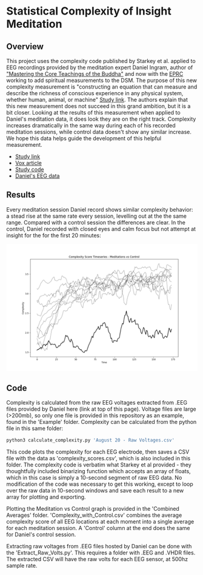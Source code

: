 # Statistical Complexity of Insight Meditation

## Overview
This project uses the complexity code published by Starkey et al. applied to EEG recordings provided by the meditation expert Daniel Ingram, author of ["Mastering the Core Teachings of the Buddha"](https://www.mctb.org/) and now with the [EPRC](https://theeprc.org/) working to add spiritual measurements to the DSM. The purpose of this new complexity measurement is "constructing an equation that can measure and describe the richness of conscious experience in any physical system, whether human, animal, or machine" [Study link](https://www.vox.com/future-perfect/2023/12/15/24001424/consciousness-complexity-neuroscience-mental-health). The authors explain that this new measurement does not succeed in this grand ambition, but it is a bit closer. Looking at the results of this measurement when applied to Daniel's meditation data, it does look they are on the right track. Complexity increases dramatically in the same way during each of his recorded meditation sessions, while control data doesn't show any similar increase. We hope this data helps guide the development of this helpful measurement.


- [Study link](https://www.biorxiv.org/content/10.1101/2023.12.05.570101v1)
- [Vox article](https://www.vox.com/future-perfect/2023/12/15/24001424/consciousness-complexity-neuroscience-mental-health)
- [Study code](https://github.com/CDR-Clueless/Statistical-Complexity)
- [Daniel's EEG data](https://osf.io/srfnz/?view_only=1a408d6b96a6402bbf1464418ec3219e)


## Results

Every meditation session Daniel record shows similar complexity behavior: a stead rise at the same rate every session, levelling out at the the same range. Compared with a control session the differences are clear. In the control, Daniel recorded with closed eyes and calm focus but not attempt at insight for the for the first 20 minutes:

![All meditation sessions with control](images/Meditation_vs_Control.png)

## Code

Complexity is calculated from the raw EEG voltages extracted from .EEG files provided by Daniel here (link at top of this page). Voltage files are large (>200mb), so only one file is provided in this repository as an example, found in the 'Example' folder. Complexity can be calculated from the python file in this same folder:

```bash
python3 calculate_complexity.py 'August 20 - Raw Voltages.csv' 

```

This code plots the complexity for each EEG electrode, then saves a CSV file with the data as 'complexity_scores.csv', which is also included in this folder. The complexity code is verbatim what Starkey et al provided - they thoughtfully included binarizing function which accepts an array of floats, which in this case is simply a 10-second segment of raw EEG data. No modification of the code was necessary to get this working, except to loop over the raw data in 10-second windows and save each result to a new array for plotting and exporting.

Plotting the Meditation vs Control graph is provided in the 'Combined Averages' folder. 'Complexity_with_Control.csv' combines the average complexity score of all EEG locations at each moment into a single average for each meditation session. A 'Control' column at the end does the same for Daniel's control session.

Extracting raw voltages from .EEG files hosted by Daniel can be done with the 'Extract_Raw_Volts.py'. This requires a folder with .EEG and .VHDR files. The extracted CSV will have the raw volts for each EEG sensor, at 500hz sample rate.